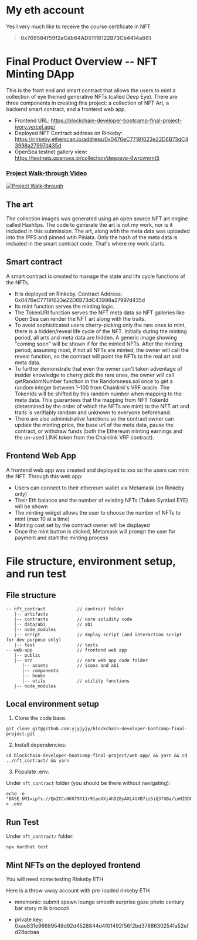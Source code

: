 # My eth account
Yes I very much like to receive the course certificate in NFT
> **0x769584f59f2aCdb84AD51118122B73Cb4414a661**

# Final Product Overview -- NFT Minting DApp
This is the front end and smart contract that allows the users to mint a collection of eye themed generative NFTs (called Deep Eye). There are three components in creating this project: a collection of NFT Art, a backend smart contract, and a frontend web app.
- Frontend URL: https://blockchain-developer-bootcamp-final-project-ivory.vercel.app/
- Deployed NFT Contract address on Rinkeby: https://rinkeby.etherscan.io/address/0x0476eC77191623e22D6B73dC43998a27997d435d
- OpenSea testnet gallery view: https://testnets.opensea.io/collection/deepeye-6wrcvmrnt5

### [Project Walk-through Video](https://www.youtube.com/watch?v=9XenfvP8qSI)
[![Project Walk-through](https://img.youtube.com/vi/9XenfvP8qSI/0.jpg)](https://www.youtube.com/watch?v=9XenfvP8qSI)


## The art
The collection images was generated using an open source NFT art engine called Hashlips. The code to generate the art is not my work, nor is it included in this submission. The art, along with the meta data was uploaded into the IPFS and pinned wtih Piniata. Only the hash of the meta data is included in the smart contract code. That's where my work starts.

## Smart contract
A smart contract is created to manage the state and life cycle functions of the NFTs.
- It is deployed on Rinkeby. Contract Address: 0x0476eC77191623e22D6B73dC43998a27997d435d
- Its mint function serves the minting logic.
- The TokenURI function serves the NFT meta data so NFT galleries like Open Sea can render the NFT art along with the traits.
- To avoid sophisticated users cherry-picking only the rare ones to mint, there is a hidden/reveal life cycle of the NFT. Initially during the minting period, all arts and meta data are hidden. A generic image showing "coming soon" will be shown if for the minted NFTs. After the minting period, assuming most, if not all NFTs are minted, the owner will call the reveal function, so the contract will point the NFTs to the real art and meta data.
- To further demonstrate that even the owner can't taken adventage of insider knowledge to cherry pick the rare ones, the owner will call getRandomNumber function in the Randomness.sol once to get a random integer between 1-100 from Chainlink's VRF oracle. The TokenIds will be shifted by this random number when mapping to the meta data. This guarantees that the mapping from NFT TokenId (determined by the order of which the NFTs are mint) to the NFT art and traits is verifiably random and unknown to everyone beforehand.
- There are also administrative functions so the contract owner can update the minting price, the base url of the meta data, pause the contract, or withdraw funds (both the Ethereum minting earnings and the un-used LINK token from the Chainlink VRF contract).

## Frontend Web App
A frontend web app was created and deployed to xxx so the users can mint the NFT. Through this web app:
- Users can connect to their ethereum wallet via Metamask (on Rinkeby only)
- Their Eth balance and the number of existing NFTs (Token Symbol EYE) will be shown
- The minting widget allows the user to choose the number of NFTs to mint (max 10 at a time)
- Minting cost set by the contract owner will be displayed
- Once the mint button is clicked, Metamask will prompt the user for payment and start the minting process

# File structure, environment setup, and run test
## File structure
```
-- nft_contract            // contract folder
   |-- artifacts
   |-- contracts           // core solidity code
   |-- data/abi            // abi
   |-- node_modules
   |-- script              // deploy script (and interaction script for dev purpose only)
   |-- test                // tests
-- web-app                 // frontend web app
   |-- public
   |-- src                 // core web app code folder
      |-- assets           // icons and abi
      |-- components
      |-- hooks
      |-- utils            // utility functions
   |-- node_modules
```

## Local environment setup
1. Clone the code base.
```
git clone git@github.com:yjyjyjy/blockchain-developer-bootcamp-final-project.git
```
2. Install dependencies:
```
cd blockchain-developer-bootcamp-final-project/web-app/ && yarn && cd ../nft_contract/ && yarn
```
3. Populate .env:

Under `nft_contract` folder (you should be there without navigating):
```
echo -e "BASE_URI=ipfs://QmZCCuNKGT9Y11r91aoXXj4hDZ8yAXL4UXB7iz5iQ3fGBa/\nHIDDEN_META_URI=ipfs://QmaAw1oqwKETsCK5AP2t5B3XieZH5vcwufFeB3tN2a7wJH/coming_soon.json\nRINKEBY_CONTRACT_ADDRESS=0x0476eC77191623e22D6B73dC43998a27997d435d" > .env
```

## Run Test
Under `nft_contract/` folder:
```
npx hardhat test
```

## Mint NFTs on the deployed frontend
You will need some testing Rinkeby ETH

Here is a throw-away account with pre-loaded rinkeby ETH

- mnemonic:
submit spawn lounge smooth surprise gaze photo century bar story milk broccoli

- private key: 0xae831e96689548d92d4528844d4f01492f56f2bd3788630254fa52efd28acbaa